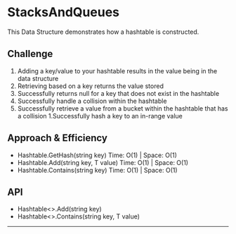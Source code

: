 # StacksAndQueues
This Data Structure demonstrates how a hashtable is constructed.

## Challenge
1. Adding a key/value to your hashtable results in the value being in the data structure
1. Retrieving based on a key returns the value stored
1. Successfully returns null for a key that does not exist in the hashtable
1. Successfully handle a collision within the hashtable
1. Successfully retrieve a value from a bucket within the hashtable that has a collision
1.Successfully hash a key to an in-range value

## Approach & Efficiency
- Hashtable<T>.GetHash(string key) Time: O(1) | Space: O(1)
- Hashtable<T>.Add(string key, T value) Time: O(1) | Space: O(1)
- Hashtable<T>.Contains(string key) Time: O(1) | Space: O(1)



## API
- Hashtable<>.Add(string key)
- Hashtable<>.Contains(string key, T value)

---